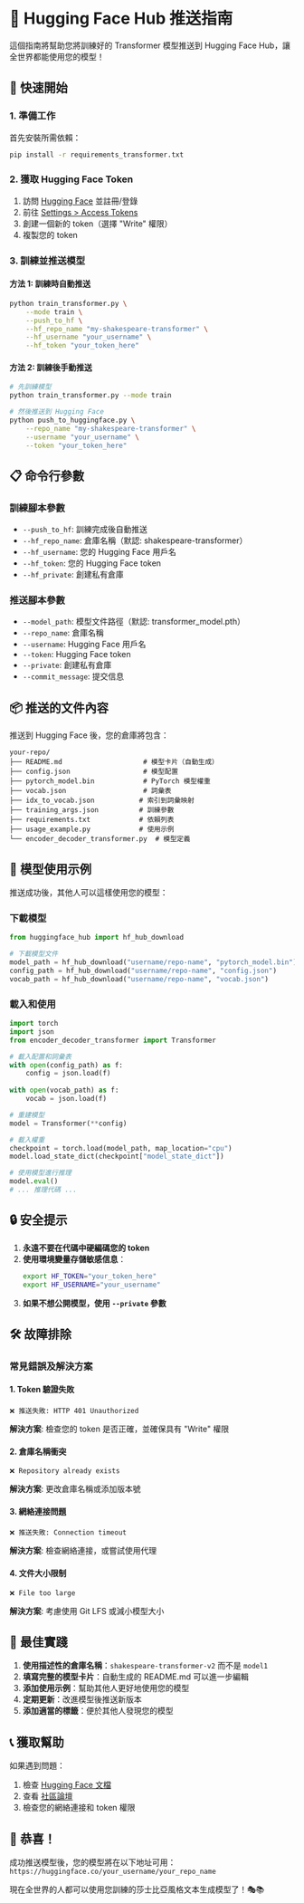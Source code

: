 # 🤗 Hugging Face Hub 推送指南

這個指南將幫助您將訓練好的 Transformer 模型推送到 Hugging Face Hub，讓全世界都能使用您的模型！

## 🚀 快速開始

### 1. 準備工作

首先安裝所需依賴：
```bash
pip install -r requirements_transformer.txt
```

### 2. 獲取 Hugging Face Token

1. 訪問 [Hugging Face](https://huggingface.co/) 並註冊/登錄
2. 前往 [Settings > Access Tokens](https://huggingface.co/settings/tokens)
3. 創建一個新的 token（選擇 "Write" 權限）
4. 複製您的 token

### 3. 訓練並推送模型

#### 方法 1: 訓練時自動推送
```bash
python train_transformer.py \
    --mode train \
    --push_to_hf \
    --hf_repo_name "my-shakespeare-transformer" \
    --hf_username "your_username" \
    --hf_token "your_token_here"
```

#### 方法 2: 訓練後手動推送
```bash
# 先訓練模型
python train_transformer.py --mode train

# 然後推送到 Hugging Face
python push_to_huggingface.py \
    --repo_name "my-shakespeare-transformer" \
    --username "your_username" \
    --token "your_token_here"
```

## 📋 命令行參數

### 訓練腳本參數
- `--push_to_hf`: 訓練完成後自動推送
- `--hf_repo_name`: 倉庫名稱（默認: shakespeare-transformer）
- `--hf_username`: 您的 Hugging Face 用戶名
- `--hf_token`: 您的 Hugging Face token
- `--hf_private`: 創建私有倉庫

### 推送腳本參數
- `--model_path`: 模型文件路徑（默認: transformer_model.pth）
- `--repo_name`: 倉庫名稱
- `--username`: Hugging Face 用戶名
- `--token`: Hugging Face token
- `--private`: 創建私有倉庫
- `--commit_message`: 提交信息

## 📦 推送的文件內容

推送到 Hugging Face 後，您的倉庫將包含：

```
your-repo/
├── README.md                    # 模型卡片（自動生成）
├── config.json                  # 模型配置
├── pytorch_model.bin            # PyTorch 模型權重
├── vocab.json                   # 詞彙表
├── idx_to_vocab.json           # 索引到詞彙映射
├── training_args.json          # 訓練參數
├── requirements.txt            # 依賴列表
├── usage_example.py            # 使用示例
└── encoder_decoder_transformer.py  # 模型定義
```

## 🎯 模型使用示例

推送成功後，其他人可以這樣使用您的模型：

### 下載模型
```python
from huggingface_hub import hf_hub_download

# 下載模型文件
model_path = hf_hub_download("username/repo-name", "pytorch_model.bin")
config_path = hf_hub_download("username/repo-name", "config.json")
vocab_path = hf_hub_download("username/repo-name", "vocab.json")
```

### 載入和使用
```python
import torch
import json
from encoder_decoder_transformer import Transformer

# 載入配置和詞彙表
with open(config_path) as f:
    config = json.load(f)
    
with open(vocab_path) as f:
    vocab = json.load(f)

# 重建模型
model = Transformer(**config)

# 載入權重
checkpoint = torch.load(model_path, map_location="cpu")
model.load_state_dict(checkpoint["model_state_dict"])

# 使用模型進行推理
model.eval()
# ... 推理代碼 ...
```

## 🔒 安全提示

1. **永遠不要在代碼中硬編碼您的 token**
2. **使用環境變量存儲敏感信息**：
   ```bash
   export HF_TOKEN="your_token_here"
   export HF_USERNAME="your_username"
   ```
3. **如果不想公開模型，使用 `--private` 參數**

## 🛠️ 故障排除

### 常見錯誤及解決方案

#### 1. Token 驗證失敗
```
❌ 推送失敗: HTTP 401 Unauthorized
```
**解決方案**: 檢查您的 token 是否正確，並確保具有 "Write" 權限

#### 2. 倉庫名稱衝突
```
❌ Repository already exists
```
**解決方案**: 更改倉庫名稱或添加版本號

#### 3. 網絡連接問題
```
❌ 推送失敗: Connection timeout
```
**解決方案**: 檢查網絡連接，或嘗試使用代理

#### 4. 文件大小限制
```
❌ File too large
```
**解決方案**: 考慮使用 Git LFS 或減小模型大小

## 🌟 最佳實踐

1. **使用描述性的倉庫名稱**：`shakespeare-transformer-v2` 而不是 `model1`
2. **填寫完整的模型卡片**：自動生成的 README.md 可以進一步編輯
3. **添加使用示例**：幫助其他人更好地使用您的模型
4. **定期更新**：改進模型後推送新版本
5. **添加適當的標籤**：便於其他人發現您的模型

## 📞 獲取幫助

如果遇到問題：
1. 檢查 [Hugging Face 文檔](https://huggingface.co/docs)
2. 查看 [社區論壇](https://discuss.huggingface.co/)
3. 檢查您的網絡連接和 token 權限

## 🎉 恭喜！

成功推送模型後，您的模型將在以下地址可用：
`https://huggingface.co/your_username/your_repo_name`

現在全世界的人都可以使用您訓練的莎士比亞風格文本生成模型了！🎭📚 